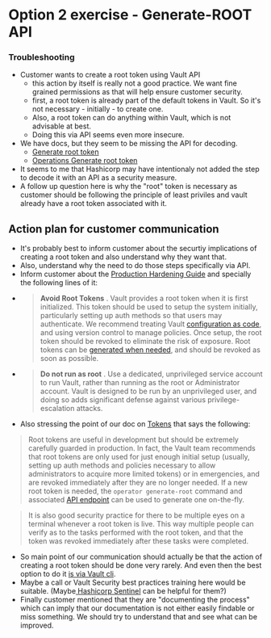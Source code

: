 # Option 2 exercise - Generate-ROOT API

### Troubleshooting

- Customer wants to create a root token using Vault API
  - this action by itself is really not a good practice. We want fine grained permissions as that will help ensure customer security.
  - first, a root token is already part of the default tokens in Vault. So it's not necessary - initially - to create one.
  - Also, a root token can do anything within Vault, which is not advisable at best.
  - Doing this via API seems even more insecure.
- We have docs, but they seem to be missing the API for decoding.
  - [Generate root token](https://www.vaultproject.io/api/system/generate-root.html)
  - [Operations Generate root token](https://learn.hashicorp.com/vault/operations/ops-generate-root)
- It seems to me that Hashicorp may have intentionaly not added the step to decode it with an API as a security measure.
- A follow up question here is why the "root" token is necessary as customer should be following the principle of least priviles and vault already have a root token associated with it.

## Action plan for customer communication

- It's probably best to inform customer about the securtiy implications of creating a root token and also understand why they want that.
- Also, understand why the need to do those steps specifically via API.
- Inform customer about the [Production Hardening Guide](https://developer.hashicorp.com/vault/tutorials/operations/production-hardening) and specially the following lines of it:

* > **Avoid Root Tokens** . Vault provides a root token when it is first initialized. This token should be used to setup the system initially, particularly setting up auth methods so that users may authenticate. We recommend treating Vault [configuration as code](https://www.hashicorp.com/blog/codifying-vault-policies-and-configuration/), and using version control to manage policies. Once setup, the root token should be revoked to eliminate the risk of exposure. Root tokens can be [generated when needed](https://developer.hashicorp.com/vault/docs/commands/operator/generate-root), and should be revoked as soon as possible.
  >
* > **Do not run as root** . Use a dedicated, unprivileged service account to run Vault, rather than running as the root or Administrator account. Vault is designed to be run by an unprivileged user, and doing so adds significant defense against various privilege-escalation attacks.
  >

- Also stressing the point of our doc on [Tokens](https://developer.hashicorp.com/vault/docs/concepts/tokens) that says the following:

> Root tokens are useful in development but should be extremely carefully guarded in production. In fact, the Vault team recommends that root tokens are only used for just enough initial setup (usually, setting up auth methods and policies necessary to allow administrators to acquire more limited tokens) or in emergencies, and are revoked immediately after they are no longer needed. If a new root token is needed, the `operator generate-root` command and associated [API endpoint](https://developer.hashicorp.com/vault/api-docs/system/generate-root) can be used to generate one on-the-fly.

> It is also good security practice for there to be multiple eyes on a terminal whenever a root token is live. This way multiple people can verify as to the tasks performed with the root token, and that the token was revoked immediately after these tasks were completed.

- So main point of our communication should actually be that the action of creating a root token should be done very rarely. And even then the best option to do it [is via Vault cli](https://developer.hashicorp.com/vault/docs/commands/operator/generate-root).
- Maybe a call or Vault Security best practices training here would be suitable. (Maybe[ Hashicorp Sentinel](https://www.hashicorp.com/sentinel) can be helpful for them?)
- Finally customer mentioned that they are "documenting the process" which can imply that our documentation is not either easily findable or miss something. We should try to understand that and see what can be improved.
